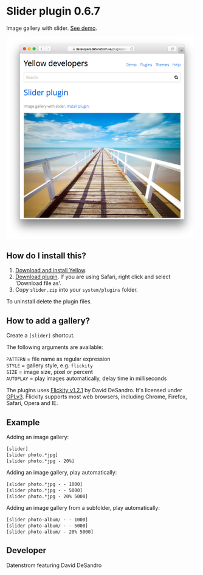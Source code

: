 Slider plugin 0.6.7
===================
Image gallery with slider. [See demo](https://developers.datenstrom.se/plugins/slider-plugin).

<p align="center"><img src="slider-screenshot.png?raw=true" alt="Screenshot"></p>

## How do I install this?

1. [Download and install Yellow](https://github.com/datenstrom/yellow/).
2. [Download plugin](https://github.com/datenstrom/yellow-plugins/raw/master/zip/slider.zip). If you are using Safari, right click and select 'Download file as'.
3. Copy `slider.zip` into your `system/plugins` folder.

To uninstall delete the plugin files.

## How to add a gallery?

Create a `[slider]` shortcut.

The following arguments are available:
  
`PATTERN` = file name as regular expression  
`STYLE` = gallery style, e.g. `flickity`  
`SIZE` = image size, pixel or percent  
`AUTOPLAY` = play images automatically, delay time in milliseconds

The plugins uses [Flickity v1.2.1](http://flickity.metafizzy.co) by David DeSandro. It's licensed under [GPLv3](https://opensource.org/licenses/GPL-3.0). Flickity supports most web browsers, including Chrome, Firefox, Safari, Opera and IE.

## Example

Adding an image gallery:

    [slider]
    [slider photo.*jpg]
    [slider photo.*jpg - 20%]

Adding an image gallery, play automatically:

    [slider photo.*jpg - - 1000]
    [slider photo.*jpg - - 5000]
    [slider photo.*jpg - 20% 5000]

Adding an image gallery from a subfolder, play automatically:

    [slider photo-album/ - - 1000]
    [slider photo-album/ - - 5000]
    [slider photo-album/ - 20% 5000]

## Developer

Datenstrom featuring David DeSandro
